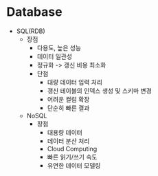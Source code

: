 # Database
* SQL(RDB)
  * 장점
      * 다용도, 높은 성능
      * 데이터 일관성
      * 정규화 -> 갱신 비용 최소화
    * 단점
      * 대량 데이터 입력 처리
      * 갱신 테이블의 인덱스 생성 및 스키마 변경
      * 어려운 컬럼 확장
      * 단순히 빠른 결과
  * NoSQL
    * 장점
      * 대용량 데이터
      * 데이터 분산 처리
      * Cloud Computing
      * 빠른 읽기/쓰기 속도
      * 유연한 데이터 모델링
